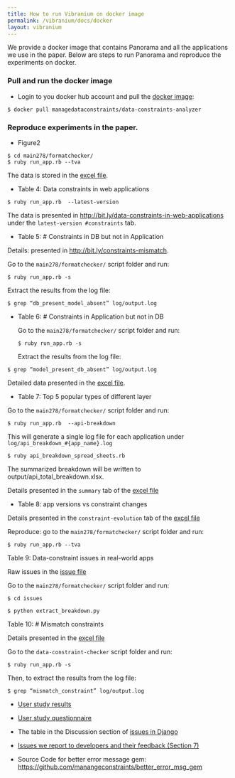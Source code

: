 ```yaml
---
title: How to run Vibranium on docker image 
permalink: /vibranium/docs/docker
layout: vibranium 
---
```


<div class="container" markdown="1">
<div class="row" markdown="1">
<div class="col-md-12" markdown="1">

We provide a docker image that contains Panorama and all the applications we use in the paper.
Below are steps to run Panorama and reproduce the experiments on docker.

### Pull and run the docker image 
* Login to you docker hub account and pull the [docker image](https://hub.docker.com/repository/docker/managedataconstraints/data-constraints-analyzer):
```
$ docker pull managedataconstraints/data-constraints-analyzer
```


### Reproduce experiments in the paper.

* Figure2 
```
$ cd main278/formatchecker/ 
$ ruby run_app.rb --tva
```
The data is stored in the [excel file](http://bit.ly/app-versions-vs-constraint-changes).

* Table 4: Data constraints in web applications
```
$ ruby run_app.rb  --latest-version
```
The data is presented in http://bit.ly/data-constraints-in-web-applications under the `latest-version #constraints` tab. 

* Table 5: # Constraints in DB but not in Application

Details: presented in http://bit.ly/constraints-mismatch. 

Go to the `main278/formatchecker/`  script folder and run:

```$ ruby run_app.rb -s ```

Extract the results from the log file:

```$ grep “db_present_model_absent” log/output.log```

* Table 6: # Constraints in Application but not in DB 

  Go to the `main278/formatchecker/`  script folder and run:

  ```$ ruby run_app.rb -s ```

  Extract the results from the log file:

```$ grep “model_present_db_absent” log/output.log```

Detailed data presented in the [excel file](http://bit.ly/constraints-mismatch).

* Table 7:  Top 5 popular types of different layer

Go to the `main278/formatchecker/` script folder and run:
``` 
$ ruby run_app.rb  --api-breakdown
```
This will generate a single log file for each application under ```log/api_breakdown_#{app_name}.log```
```
$ ruby api_breakdown_spread_sheets.rb 
```
The summarized breakdown will be written to output/api_total_breakdown.xlsx. 

Details presented in the `summary` tab of  the [excel file](http://bit.ly/top-5-popular-types-of-different-layers)

* Table 8: app versions vs constraint changes

Details presented in the `constraint-evolution` tab of the [excel file](http://bit.ly/app-versions-vs-constraint-changes) 

Reproduce: go to the `main278/formatchecker/` script folder and run:

```
$ ruby run_app.rb --tva 
```

Table 9:  Data-constraint issues in real-world apps

Raw issues in the [issue file](http://bit.ly/data-constraints-issues-in-Rails) 

Go to the `main278/formatchecker/`  script folder and run:

```$ cd issues```

```$ python extract_breakdown.py```

Table 10: # Mismatch constraints 

Details presented in the [excel file](https://bit.ly/32s0gMs)

Go to the `data-constraint-checker` script folder and run:

```
$ ruby run_app.rb -s 
```

Then, to extract the results from the log file:
```
$ grep “mismatch_constraint” log/output.log
```

* [User study results](http://bit.ly/error-message-user-study)
* [User study questionnaire](http://bit.ly/user-questionnaire)

* The table in the Discussion section of [issues in Django](http://bit.ly/data-constraints-issues-in-Django) 

* [Issues we report to developers and their feedback (Section 7)](https://docs.google.com/spreadsheets/d/1d9wh0BxLLgQaSKSxFTA3ou5RH7P5D8LKaHQ1paU45u8/edit?usp=sharing)

* Source Code for better error message gem: https://github.com/manangeconstraints/better_error_msg_gem

</div>
</div>
</div>
